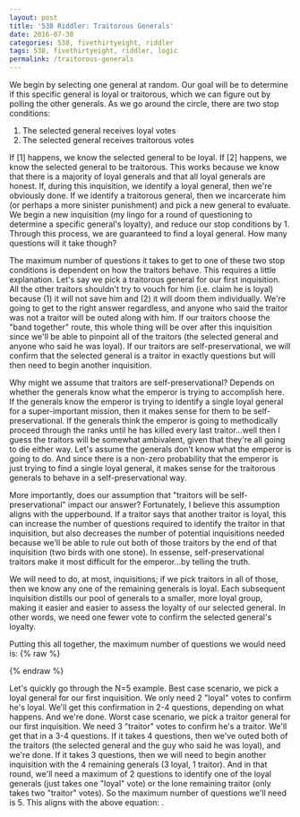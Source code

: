 ```yaml
---
layout: post
title: '538 Riddler: Traitorous Generals'
date: 2016-07-30
categories: 538, fivethirtyeight, riddler
tags: 538, fivethirtyeight, riddler, logic
permalink: /traitorous-generals
---
```


We begin by selecting one general at random.  Our goal will be to determine if this specific general is loyal or traitorous, which we can figure out by polling the other generals.  As we go around the circle, there are two stop conditions:
<ol>
<li>The selected general receives <span class="inline-equation" data-expr="\left( \lceil N/2 \rceil \right)-1"></span> loyal votes</li>
<li>The selected general receives <span class="inline-equation" data-expr="\left( \lceil N/2 \rceil \right)"></span> traitorous votes</li>
</ol>
If [1] happens, we know the selected general to be loyal.  If [2] happens, we know the selected general to be traitorous.  This works because we know that there is a majority of loyal generals and that all loyal generals are honest.  If, during this inquisition, we identify a loyal general, then we're obviously done.  If we identify a traitorous general, then we incarcerate him (or perhaps a more sinister punishment) and pick a new general to evaluate.  We begin a new inquisition (my lingo for a round of questioning to determine a specific general's loyalty), and reduce our stop conditions by 1.  Through this process, we are guaranteed to find a loyal general. How many questions will it take though? 

The maximum number of questions it takes to get to one of these two stop conditions is dependent on how the traitors behave.  This requires a little explanation.  Let's say we pick a traitorous general for our first inquisition.  All the other traitors shouldn't try to vouch for him (i.e. claim he is loyal) because (1) it will not save him and (2) it will doom them individually.  We're going to get to the right answer regardless, and anyone who said the traitor was not a traitor will be outed along with him.  If our traitors choose the "band together" route, this whole thing will be over after this inquisition since we'll be able to pinpoint all of the traitors (the selected general and anyone who said he was loyal).  If our traitors are self-preservational, we will confirm that the selected general is a traitor in exactly <span class="inline-equation" data-expr="\lceil N/2 \rceil"></span> questions but will then need to begin another inquisition.

Why might we assume that traitors are self-preservational?  Depends on whether the generals know what the emperor is trying to accomplish here.  If the generals know the emperor is trying to identify a single loyal general for a super-important mission, then it makes sense for them to be self-preservational.  If the generals think the emperor is going to methodically proceed through the ranks until he has killed every last traitor...well then I guess the traitors will be somewhat ambivalent, given that they're all going to die either way.  Let's assume the generals don't know what the emperor is going to do.  And since there is a non-zero probability that the emperor is just trying to find a single loyal general, it makes sense for the traitorous generals to behave in a self-preservational way.  

More importantly, does our assumption that "traitors will be self-preservational" impact our answer?  Fortunately, I believe this assumption aligns with the upperbound.  If a traitor says that another traitor is loyal, this can increase the number of questions required to identify the traitor in that inquisition, but also decreases the number of potential inquisitions needed because we'll be able to rule out both of those traitors by the end of that inquisition (two birds with one stone).  In essense, self-preservational traitors make it most difficult for the emperor...by telling the truth.

 We will need to do, at most, <span class="inline-equation" data-expr="\left( \lceil N/2 \rceil \right)-1"></span> inquisitions; if we pick traitors in all of those, then we know any one of the remaining generals is loyal.  Each subsequent inquisition distills our pool of generals to a smaller, more loyal group, making it easier and easier to assess the loyalty of our selected general.  In other words, we need one fewer vote to confirm the selected general's loyalty.

Putting this all together, the maximum number of questions we would need is:
{% raw %}
<div class="equation" data-expr="\sum_{i=\lceil N/2 \rceil}^{2} i = \left( \sum_{i=1}^{\lceil N/2 \rceil} i \right) - 1 = \frac{\lceil N/2 \rceil \left( \lceil N/2 \rceil +1 \right )}{2} - 1"></div>
{% endraw %}

Let's quickly go through the N=5 example.  Best case scenario, we pick a loyal general for our first inquisition.  We only need 2 "loyal" votes to confirm he's loyal.  We'll get this confirmation in 2-4 questions, depending on what happens.  And we're done.  Worst case scenario, we pick a traitor general for our first inquisition.  We need 3 "traitor" votes to confirm he's a traitor. We'll get that in a 3-4 questions.  If it takes 4 questions, then we've outed both of the traitors (the selected general and the guy who said he was loyal), and we're done.  If it takes 3 questions, then we will need to begin another inquisition with the 4 remaining generals (3 loyal, 1 traitor).  And in that round, we'll need a maximum of 2 questions to identify one of the loyal generals (just takes one "loyal" vote) or the lone remaining traitor (only takes two "traitor" votes).  So the maximum number of questions we'll need is 5.  This aligns with the above equation: <span class="inline-equation" data-expr="\frac{\lceil 5/2 \rceil \left( \lceil 5/2 \rceil +1 \right )}{2} - 1 = \frac{3*4}{2} - 1 = 5"></span>.
